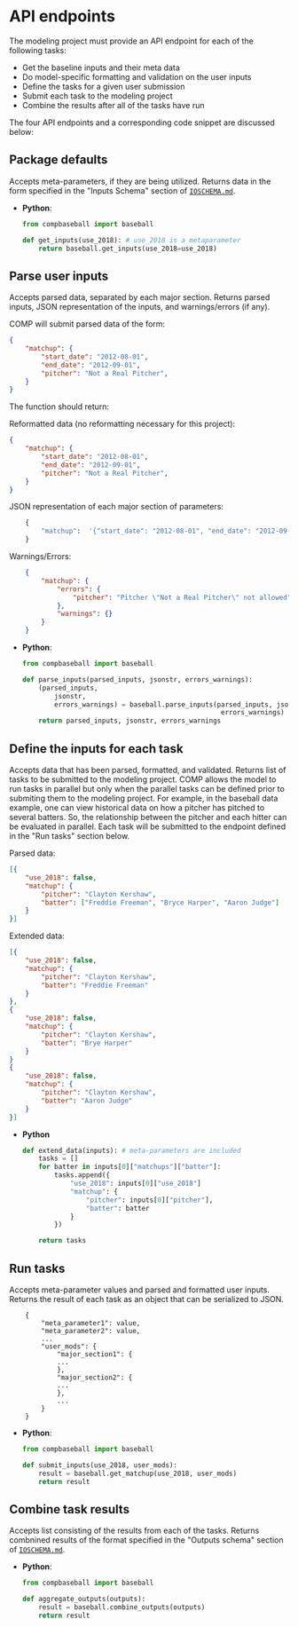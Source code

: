 # API endpoints

The modeling project must provide an API endpoint for each of the following tasks:
- Get the baseline inputs and their meta data
- Do model-specific formatting and validation on the user inputs
- Define the tasks for a given user submission
- Submit each task to the modeling project
- Combine the results after all of the tasks have run

The four API endpoints and a corresponding code snippet are discussed below:

Package defaults
----------------------

Accepts meta-parameters, if they are being utilized. Returns data in the form specified in the "Inputs Schema" section of [`IOSCHEMA.md`](IOSCHEMA.md).

- **Python**:
    ```python
    from compbaseball import baseball

    def get_inputs(use_2018): # use_2018 is a metaparameter
        return baseball.get_inputs(use_2018=use_2018)
    ```

Parse user inputs
----------------------
Accepts parsed data, separated by each major section. Returns parsed inputs, JSON representation of the inputs, and warnings/errors (if any).

COMP will submit parsed data of the form:

```json
{
    "matchup": {
        "start_date": "2012-08-01",
        "end_date": "2012-09-01",
        "pitcher": "Not a Real Pitcher",
    }
}
```

The function should return:

Reformatted data (no reformatting necessary for this project):

```json
{
    "matchup": {
        "start_date": "2012-08-01",
        "end_date": "2012-09-01",
        "pitcher": "Not a Real Pitcher",
    }
}
```

JSON representation of each major section of parameters:

```python
    {
        "matchup":  '{"start_date": "2012-08-01", "end_date": "2012-09-01", "pitcher": "Not a Real Pitcher"}'
    }
```

Warnings/Errors:

```json
    {
        "matchup": {
            "errors": {
                "pitcher": "Pitcher \"Not a Real Pitcher\" not allowed"
            },
            "warnings": {}
        }
    }
```

- **Python**:
    ```python
    from compbaseball import baseball

    def parse_inputs(parsed_inputs, jsonstr, errors_warnings):
        (parsed_inputs,
            jsonstr,
            errors_warnings) = baseball.parse_inputs(parsed_inputs, jsonstr,
                                                      errors_warnings)
        return parsed_inputs, jsonstr, errors_warnings
    ```


Define the inputs for each task
-----------------------------------

Accepts data that has been parsed, formatted, and validated. Returns list of tasks to be submitted to the modeling project. COMP allows the model to run tasks in parallel but only when the parallel tasks can be defined prior to submiting them to the modeling project. For example, in the baseball data example, one can view historical data on how a pitcher has pitched to several batters. So, the relationship between the pitcher and each hitter can be evaluated in parallel. Each task will be submitted to the endpoint defined in the "Run tasks" section below.

Parsed data:

```json
[{
    "use_2018": false,
    "matchup": {
        "pitcher": "Clayton Kershaw",
        "batter": ["Freddie Freeman", "Bryce Harper", "Aaron Judge"]
    }
}]
```

Extended data:
```json
[{
    "use_2018": false,
    "matchup": {
        "pitcher": "Clayton Kershaw",
        "batter": "Freddie Freeman"
    }
},
{
    "use_2018": false,
    "matchup": {
        "pitcher": "Clayton Kershaw",
        "batter": "Brye Harper"
    }
}
{
    "use_2018": false,
    "matchup": {
        "pitcher": "Clayton Kershaw",
        "batter": "Aaron Judge"
    }
}]
```

- **Python**
    ```python
    def extend_data(inputs): # meta-parameters are included
        tasks = []
        for batter in inputs[0]["matchups"]["batter"]:
            tasks.append({
                "use_2018": inputs[0]["use_2018"]
                "matchup": {
                    "pitcher": inputs[0]["pitcher"],
                    "batter": batter
                }
            })

        return tasks
    ```


Run tasks
----------------

Accepts meta-parameter values and parsed and formatted user inputs. Returns the result of each task as an object that can be serialized to JSON.

```
    {
        "meta_parameter1": value,
        "meta_parameter2": value,
        ...
        "user_mods": {
            "major_section1": {
            ...
            },
            "major_section2": {
            ...
            },
            ...
        }
    }
```

- **Python**:
    ```python
    from compbaseball import baseball

    def submit_inputs(use_2018, user_mods):
        result = baseball.get_matchup(use_2018, user_mods)
        return result
    ```


Combine task results
-------------------------

 Accepts list consisting of the results from each of the tasks. Returns combnined results of the format specified in the "Outputs schema" section of [`IOSCHEMA.md`](IOSCHEMA.md).

 - **Python**:
    ```python
    from compbaseball import baseball

    def aggregate_outputs(outputs):
        result = baseball.combine_outputs(outputs)
        return result
    ```


[1]: https://en.wikipedia.org/wiki/Embarrassingly_parallel